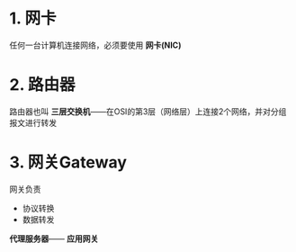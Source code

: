 # 1. 网卡

任何一台计算机连接网络，必须要使用 **网卡(NIC)**



# 2. 路由器

路由器也叫 **三层交换机**——在OSI的第3层（网络层）上连接2个网络，并对分组报文进行转发



# 3. 网关Gateway

网关负责

* 协议转换
* 数据转发



**代理服务器**—— **应用网关**